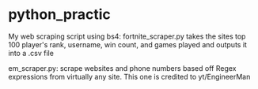 # python_practic

My web scraping script using bs4:
fortnite_scraper.py takes the sites top 100 player's
rank, username, win count, and games played
and outputs it into a .csv file

em_scraper.py: scrape websites and phone numbers 
based off Regex expressions from virtually any site.
This one is credited to yt/EngineerMan

